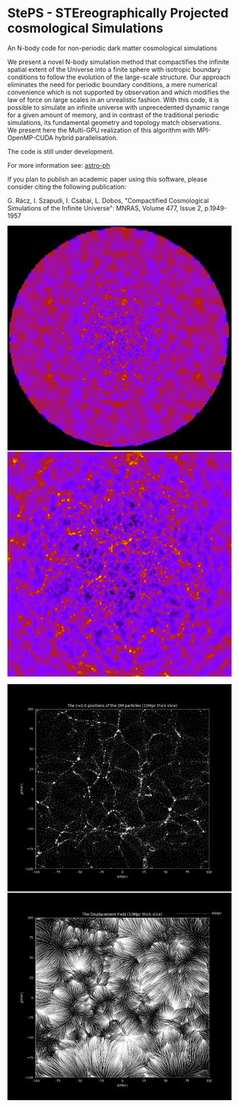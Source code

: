 # StePS - STEreographically Projected cosmological Simulations

An N-body code for non-periodic dark matter cosmological simulations

We present a novel N-body simulation method that compactifies the infinite spatial extent of the Universe into a finite sphere with isotropic boundary conditions to follow the evolution of the large-scale structure. Our approach eliminates the need for periodic boundary conditions, a mere numerical convenience which is not supported by observation and which modifies the law of force on large scales in an unrealistic fashion. With this code, it is possible to simulate an infinite universe with unprecedented dynamic range for a given amount of memory, and in contrast of the traditional periodic simulations, its fundamental geometry and topology match observations. We present here the Multi-GPU realization of this algorithm with MPI-OpenMP-CUDA hybrid parallelisation.

The code is still under development.

For more information see: [astro-ph](https://arxiv.org/abs/1711.04959)

If you plan to publish an academic paper using this software, please consider citing the following publication:

G. Rácz, I. Szapudi, I. Csabai, L. Dobos, "Compactified Cosmological Simulations of the Infinite Universe": MNRAS, Volume 477, Issue 2, p.1949-1957

![alt text](Images/LCDM_SP_0500Mpc_64M_StePS_glass_tilefac3_LBOX2214.png "A slice from a simulation volume.")
![alt text](Images/LCDM_SP_0500Mpc_64M_StePS_glass_tilefac3_LBOX738.png "The center of the slice.")

![alt text](Images/VOI100_InnerRegion.png "Particles in the center of a simulation volume.")
![alt text](Images/VOI100_Disp_InnerRegion.png "The displacement field in the same volume at z=0.")
